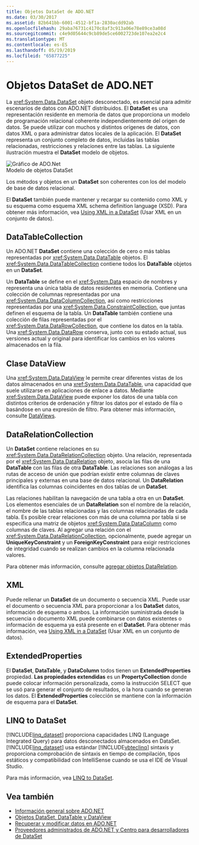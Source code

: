 ```yaml
---
title: Objetos DataSet de ADO.NET
ms.date: 03/30/2017
ms.assetid: 82b641bb-6001-4512-bf1a-2830acdd92ab
ms.openlocfilehash: 29aba76731c4170c8af3c913a06e78e89ce3a08d
ms.sourcegitcommit: c4e9d05644c9cb89de5ce6002723de107ea2e2c4
ms.translationtype: MT
ms.contentlocale: es-ES
ms.lasthandoff: 05/19/2019
ms.locfileid: "65877225"
---
```

# <a name="adonet-datasets"></a>Objetos DataSet de ADO.NET
La <xref:System.Data.DataSet> objeto desconectado, es esencial para admitir escenarios de datos con ADO.NET distribuidos. El **DataSet** es una representación residente en memoria de datos que proporciona un modelo de programación relacional coherente independientemente del origen de datos. Se puede utilizar con muchos y distintos orígenes de datos, con datos XML o para administrar datos locales de la aplicación. El **DataSet** representa un conjunto completo de datos, incluidas las tablas relacionadas, restricciones y relaciones entre las tablas. La siguiente ilustración muestra el **DataSet** modelo de objetos.  
  
 ![Gráfico de ADO.Net](../../../../docs/framework/data/adonet/media/ado-1-bpuedev11.png "ado_1_bpuedev11")  
Modelo de objetos DataSet  
  
 Los métodos y objetos en un **DataSet** son coherentes con los del modelo de base de datos relacional.  
  
 El **DataSet** también puede mantener y recargar su contenido como XML y su esquema como esquema XML schema definition language (XSD). Para obtener más información, vea [Using XML in a DataSet](../../../../docs/framework/data/adonet/dataset-datatable-dataview/using-xml-in-a-dataset.md) (Usar XML en un conjunto de datos).  
  
## <a name="the-datatablecollection"></a>DataTableCollection  
 Un ADO.NET **DataSet** contiene una colección de cero o más tablas representadas por <xref:System.Data.DataTable> objetos. El <xref:System.Data.DataTableCollection> contiene todos los **DataTable** objetos en un **DataSet**.  
  
 Un **DataTable** se define en el <xref:System.Data> espacio de nombres y representa una única tabla de datos residentes en memoria. Contiene una colección de columnas representadas por una <xref:System.Data.DataColumnCollection>, así como restricciones representadas por una <xref:System.Data.ConstraintCollection>, que juntas definen el esquema de la tabla. Un **DataTable** también contiene una colección de filas representadas por el <xref:System.Data.DataRowCollection>, que contiene los datos en la tabla. Una <xref:System.Data.DataRow> conserva, junto con su estado actual, sus versiones actual y original para identificar los cambios en los valores almacenados en la fila.  
  
## <a name="the-dataview-class"></a>Clase DataView  
 Una <xref:System.Data.DataView> le permite crear diferentes vistas de los datos almacenados en una <xref:System.Data.DataTable>, una capacidad que suele utilizarse en aplicaciones de enlace a datos. Mediante <xref:System.Data.DataView> puede exponer los datos de una tabla con distintos criterios de ordenación y filtrar los datos por el estado de fila o basándose en una expresión de filtro. Para obtener más información, consulte [DataViews](../../../../docs/framework/data/adonet/dataset-datatable-dataview/dataviews.md).  
  
## <a name="the-datarelationcollection"></a>DataRelationCollection  
 Un **DataSet** contiene relaciones en su <xref:System.Data.DataRelationCollection> objeto. Una relación, representada por el <xref:System.Data.DataRelation> objeto, asocia las filas de una **DataTable** con las filas de otra **DataTable**. Las relaciones son análogas a las rutas de acceso de unión que podrían existir entre columnas de claves principales y externas en una base de datos relacional. Un **DataRelation** identifica las columnas coincidentes en dos tablas de un **DataSet**.  
  
 Las relaciones habilitan la navegación de una tabla a otra en un **DataSet**. Los elementos esenciales de un **DataRelation** son el nombre de la relación, el nombre de las tablas relacionadas y las columnas relacionadas de cada tabla. Es posible crear relaciones con más de una columna por tabla si se especifica una matriz de objetos <xref:System.Data.DataColumn> como columnas de claves. Al agregar una relación con el <xref:System.Data.DataRelationCollection>, opcionalmente, puede agregar un **UniqueKeyConstraint** y un **ForeignKeyConstraint** para exigir restricciones de integridad cuando se realizan cambios en la columna relacionada valores.  
  
 Para obtener más información, consulte [agregar objetos DataRelation](../../../../docs/framework/data/adonet/dataset-datatable-dataview/adding-datarelations.md).  
  
## <a name="xml"></a>XML  
 Puede rellenar un **DataSet** de un documento o secuencia XML. Puede usar el documento o secuencia XML para proporcionar a los **DataSet** datos, información de esquema o ambos. La información suministrada desde la secuencia o documento XML puede combinarse con datos existentes o información de esquema ya está presente en el **DataSet**. Para obtener más información, vea [Using XML in a DataSet](../../../../docs/framework/data/adonet/dataset-datatable-dataview/using-xml-in-a-dataset.md) (Usar XML en un conjunto de datos).  
  
## <a name="extendedproperties"></a>ExtendedProperties  
 El **DataSet**, **DataTable**, y **DataColumn** todos tienen un **ExtendedProperties** propiedad. **Las propiedades extendidas** es un **PropertyCollection** donde puede colocar información personalizada, como la instrucción SELECT que se usó para generar el conjunto de resultados, o la hora cuando se generan los datos. El **ExtendedProperties** colección se mantiene con la información de esquema para el **DataSet**.  
  
## <a name="linq-to-dataset"></a>LINQ to DataSet  
 [!INCLUDE[linq_dataset](../../../../includes/linq-dataset-md.md)] proporciona capacidades LINQ (Language Integrated Query) para datos desconectados almacenados en DataSet. [!INCLUDE[linq_dataset](../../../../includes/linq-dataset-md.md)] usa estándar [!INCLUDE[vbteclinq](../../../../includes/vbteclinq-md.md)] sintaxis y proporciona comprobación de sintaxis en tiempo de compilación, tipos estáticos y compatibilidad con IntelliSense cuando se usa el IDE de Visual Studio.  
  
 Para más información, vea [LINQ to DataSet](../../../../docs/framework/data/adonet/linq-to-dataset.md).  
  
## <a name="see-also"></a>Vea también

- [Información general sobre ADO.NET](../../../../docs/framework/data/adonet/ado-net-overview.md)
- [Objetos DataSet, DataTable y DataView](../../../../docs/framework/data/adonet/dataset-datatable-dataview/index.md)
- [Recuperar y modificar datos en ADO.NET](../../../../docs/framework/data/adonet/retrieving-and-modifying-data.md)
- [Proveedores administrados de ADO.NET y Centro para desarrolladores de DataSet](https://go.microsoft.com/fwlink/?LinkId=217917)
